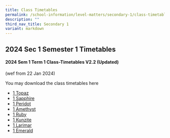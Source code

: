 ```yaml
---
title: Class Timetables
permalink: /school-information/level-matters/secondary-1/class-timetables/
description: ""
third_nav_title: Secondary 1
variant: markdown
---
```

## 2024 Sec 1 Semester 1 Timetables

#### 2024 Sem 1 Term 1 Class-Timetables V2.2 (Updated)
(wef from 22 Jan 2024)

You may download the class timetables here

*   <a target="_blank" href="/files/Class%20Timetables/2024_Term1_V2_2/2024_SEM1_S1T_TT_V2_2.pdf">1 Topaz</a>
*   <a target="_blank" href="/files/Class%20Timetables/2024_Term1_V2_2/2024_SEM1_S1S_TT_V2_2.pdf">1 Sapphire</a>
*   <a target="_blank" href="/files/Class%20Timetables/2024_Term1_V2_2/2024_SEM1_S1P_TT_V2_2.pdf">1 Peridot</a>
*   <a target="_blank" href="/files/Class%20Timetables/2024_Term1_V2_2/2024_SEM1_S1A_TT_V2_2.pdf">1 Amethyst</a>
*   <a target="_blank" href="/files/Class%20Timetables/2024_Term1_V2_2/2024_SEM1_S1R_TT_V2_2.pdf">1 Ruby</a>
*   <a target="_blank" href="/files/Class%20Timetables/2024_Term1_V2_2/2024_SEM1_S1K_TT_V2_2.pdf">1 Kunzite</a>
*   <a target="_blank" href="/files/Class%20Timetables/2024_Term1_V2_2/2024_SEM1_S1L_TT_V2_2.pdf">1 Larimar</a>
*   <a target="_blank" href="/files/Class%20Timetables/2024_Term1_V2_2/2024_SEM1_S1E_TT_V2_2.pdf">1 Emerald</a>